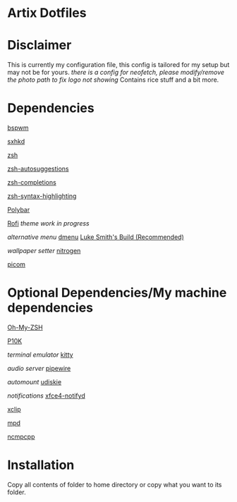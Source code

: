 # Artix Dotfiles

# Disclaimer
This is currently my configuration file, this config is tailored for my setup but may not be for yours.
*there is a config for neofetch, please modify/remove the photo path to fix logo not showing*
Contains rice stuff and a bit more.

# Dependencies
[bspwm](https://archlinux.org/packages/community/x86_64/bspwm/)

[sxhkd](https://archlinux.org/packages/community/x86_64/sxhkd/)

[zsh](https://archlinux.org/packages/extra/x86_64/zsh/)

[zsh-autosuggestions](https://archlinux.org/packages/extra/x86_64/zsh/)

[zsh-completions](https://archlinux.org/packages/community/any/zsh-completions/)

[zsh-syntax-highlighting](https://archlinux.org/packages/community/any/zsh-syntax-highlighting/)

[Polybar](https://aur.archlinux.org/packages/polybar/)

[Rofi](https://archlinux.org/packages/community/x86_64/rofi/) *theme work in progress*

*alternative menu* [dmenu](https://tools.suckless.org/dmenu/) [Luke Smith's Build (Recommended)](https://github.com/LukeSmithXYZ/dmenu)

*wallpaper setter* [nitrogen](https://archlinux.org/packages/extra/x86_64/nitrogen/)

[picom](https://aur.archlinux.org/packages/picom-ibhagwan-git)

# Optional Dependencies/My machine dependencies

[Oh-My-ZSH](https://ohmyz.sh/)

[P10K](https://github.com/romkatv/powerlevel10k)

*terminal emulator* [kitty](https://archlinux.org/packages/community/x86_64/kitty/)

*audio server* [pipewire](https://archlinux.org/packages/extra/x86_64/pipewire/)

*automount* [udiskie](https://archlinux.org/packages/community/any/udiskie/)

*notifications* [xfce4-notifyd](https://archlinux.org/packages/extra/x86_64/xfce4-notifyd/)

[xclip](https://archlinux.org/packages/extra/x86_64/xclip/)

[mpd](https://archlinux.org/packages/extra/x86_64/mpd/)

[ncmpcpp](https://archlinux.org/packages/community/x86_64/ncmpcpp/)

# Installation

Copy all contents of folder to home directory or copy what you want to its folder.

